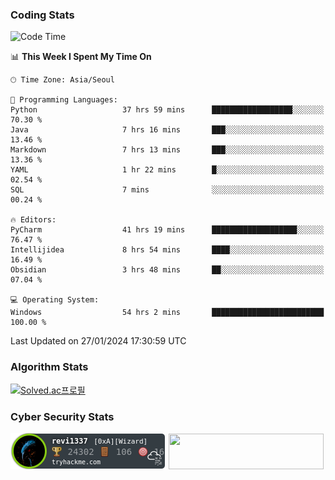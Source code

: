 ### Coding Stats

<!--START_SECTION:waka-->
![Code Time](http://img.shields.io/badge/Code%20Time-92%20hrs%2040%20mins-blue)

📊 **This Week I Spent My Time On** 

```text
🕑︎ Time Zone: Asia/Seoul

💬 Programming Languages: 
Python                   37 hrs 59 mins      ██████████████████░░░░░░░   70.30 % 
Java                     7 hrs 16 mins       ███░░░░░░░░░░░░░░░░░░░░░░   13.46 % 
Markdown                 7 hrs 13 mins       ███░░░░░░░░░░░░░░░░░░░░░░   13.36 % 
YAML                     1 hr 22 mins        █░░░░░░░░░░░░░░░░░░░░░░░░   02.54 % 
SQL                      7 mins              ░░░░░░░░░░░░░░░░░░░░░░░░░   00.24 % 

🔥 Editors: 
PyCharm                  41 hrs 19 mins      ███████████████████░░░░░░   76.47 % 
Intellijidea             8 hrs 54 mins       ████░░░░░░░░░░░░░░░░░░░░░   16.49 % 
Obsidian                 3 hrs 48 mins       ██░░░░░░░░░░░░░░░░░░░░░░░   07.04 % 

💻 Operating System: 
Windows                  54 hrs 2 mins       █████████████████████████   100.00 % 
```


 Last Updated on 27/01/2024 17:30:59 UTC
<!--END_SECTION:waka-->

### Algorithm Stats

[![Solved.ac프로필](http://mazassumnida.wtf/api/v2/generate_badge?boj=revi1337)](https://solved.ac/revi1337)

### Cyber Security Stats

[![revi1337's tryhackme stats](https://raw.githubusercontent.com/Revi1337/Revi1337/main/assets/thm_propic.png)][tryhackme]
[<img src="https://www.hackthebox.com/badge/image/1002993" width="248.01" height="57">][hackthebox]


[website]: https://revi1337.com
[tryhackme]: https://tryhackme.com/p/revi1337
[hackthebox]: https://app.hackthebox.com/profile/1002993
